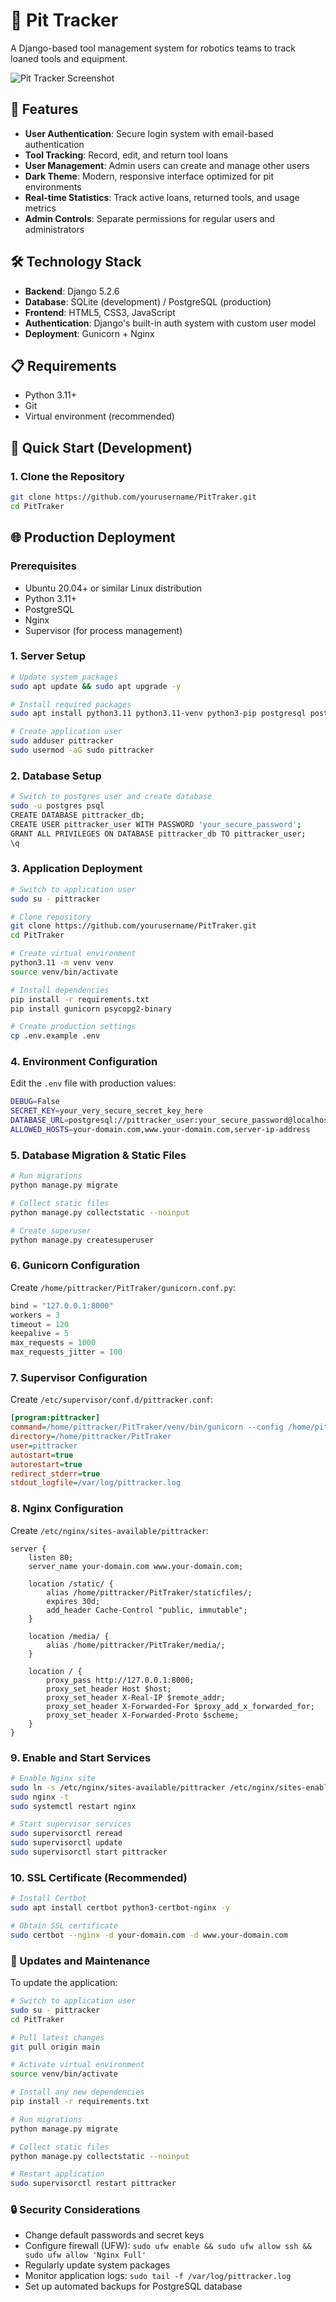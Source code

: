 # 🔧 Pit Tracker

A Django-based tool management system for robotics teams to track loaned tools and equipment.

![Pit Tracker Screenshot](screenshot.png)

## 🚀 Features

- **User Authentication**: Secure login system with email-based authentication
- **Tool Tracking**: Record, edit, and return tool loans
- **User Management**: Admin users can create and manage other users
- **Dark Theme**: Modern, responsive interface optimized for pit environments
- **Real-time Statistics**: Track active loans, returned tools, and usage metrics
- **Admin Controls**: Separate permissions for regular users and administrators

## 🛠️ Technology Stack

- **Backend**: Django 5.2.6
- **Database**: SQLite (development) / PostgreSQL (production)
- **Frontend**: HTML5, CSS3, JavaScript
- **Authentication**: Django's built-in auth system with custom user model
- **Deployment**: Gunicorn + Nginx

## 📋 Requirements

- Python 3.11+
- Git
- Virtual environment (recommended)

## 🚀 Quick Start (Development)

### 1. Clone the Repository

```bash
git clone https://github.com/yourusername/PitTraker.git
cd PitTraker
```

## 🌐 Production Deployment

### Prerequisites

- Ubuntu 20.04+ or similar Linux distribution
- Python 3.11+
- PostgreSQL
- Nginx
- Supervisor (for process management)

### 1. Server Setup

```bash
# Update system packages
sudo apt update && sudo apt upgrade -y

# Install required packages
sudo apt install python3.11 python3.11-venv python3-pip postgresql postgresql-contrib nginx supervisor git -y

# Create application user
sudo adduser pittracker
sudo usermod -aG sudo pittracker
```

### 2. Database Setup

```bash
# Switch to postgres user and create database
sudo -u postgres psql
CREATE DATABASE pittracker_db;
CREATE USER pittracker_user WITH PASSWORD 'your_secure_password';
GRANT ALL PRIVILEGES ON DATABASE pittracker_db TO pittracker_user;
\q
```

### 3. Application Deployment

```bash
# Switch to application user
sudo su - pittracker

# Clone repository
git clone https://github.com/yourusername/PitTraker.git
cd PitTraker

# Create virtual environment
python3.11 -m venv venv
source venv/bin/activate

# Install dependencies
pip install -r requirements.txt
pip install gunicorn psycopg2-binary

# Create production settings
cp .env.example .env
```

### 4. Environment Configuration

Edit the `.env` file with production values:

```bash
DEBUG=False
SECRET_KEY=your_very_secure_secret_key_here
DATABASE_URL=postgresql://pittracker_user:your_secure_password@localhost:5432/pittracker_db
ALLOWED_HOSTS=your-domain.com,www.your-domain.com,server-ip-address
```

### 5. Database Migration & Static Files

```bash
# Run migrations
python manage.py migrate

# Collect static files
python manage.py collectstatic --noinput

# Create superuser
python manage.py createsuperuser
```

### 6. Gunicorn Configuration

Create `/home/pittracker/PitTraker/gunicorn.conf.py`:

```python
bind = "127.0.0.1:8000"
workers = 3
timeout = 120
keepalive = 5
max_requests = 1000
max_requests_jitter = 100
```

### 7. Supervisor Configuration

Create `/etc/supervisor/conf.d/pittracker.conf`:

```ini
[program:pittracker]
command=/home/pittracker/PitTraker/venv/bin/gunicorn --config /home/pittracker/PitTraker/gunicorn.conf.py pit_tracker.wsgi:application
directory=/home/pittracker/PitTraker
user=pittracker
autostart=true
autorestart=true
redirect_stderr=true
stdout_logfile=/var/log/pittracker.log
```

### 8. Nginx Configuration

Create `/etc/nginx/sites-available/pittracker`:

```nginx
server {
    listen 80;
    server_name your-domain.com www.your-domain.com;

    location /static/ {
        alias /home/pittracker/PitTraker/staticfiles/;
        expires 30d;
        add_header Cache-Control "public, immutable";
    }

    location /media/ {
        alias /home/pittracker/PitTraker/media/;
    }

    location / {
        proxy_pass http://127.0.0.1:8000;
        proxy_set_header Host $host;
        proxy_set_header X-Real-IP $remote_addr;
        proxy_set_header X-Forwarded-For $proxy_add_x_forwarded_for;
        proxy_set_header X-Forwarded-Proto $scheme;
    }
}
```

### 9. Enable and Start Services

```bash
# Enable Nginx site
sudo ln -s /etc/nginx/sites-available/pittracker /etc/nginx/sites-enabled/
sudo nginx -t
sudo systemctl restart nginx

# Start supervisor services
sudo supervisorctl reread
sudo supervisorctl update
sudo supervisorctl start pittracker
```

### 10. SSL Certificate (Recommended)

```bash
# Install Certbot
sudo apt install certbot python3-certbot-nginx -y

# Obtain SSL certificate
sudo certbot --nginx -d your-domain.com -d www.your-domain.com
```

### 🔄 Updates and Maintenance

To update the application:

```bash
# Switch to application user
sudo su - pittracker
cd PitTraker

# Pull latest changes
git pull origin main

# Activate virtual environment
source venv/bin/activate

# Install any new dependencies
pip install -r requirements.txt

# Run migrations
python manage.py migrate

# Collect static files
python manage.py collectstatic --noinput

# Restart application
sudo supervisorctl restart pittracker
```

### 🔒 Security Considerations

- Change default passwords and secret keys
- Configure firewall (UFW): `sudo ufw enable && sudo ufw allow ssh && sudo ufw allow 'Nginx Full'`
- Regularly update system packages
- Monitor application logs: `sudo tail -f /var/log/pittracker.log`
- Set up automated backups for PostgreSQL database
